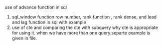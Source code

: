 use of advance function in sql 
1. sql_window function row number, rank function , rank dense, and lead and lag function in sql with example 
2. use of cte and comparing the cte with subquery why cte is appropriate  for using it. when we have more than one query.separte example is given in file.
